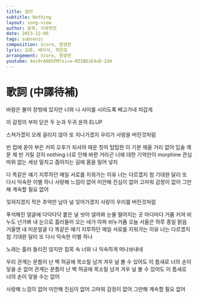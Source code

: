 ```yaml
---
title: 없어
subtitle: Nothing
layout: song-view
author: 윤하, 이루펀트
date: 2013-12-06
tags: subsonic
composition: Score, 원영헌
lyric: 김용, 배이삭, 최민호
arrangement: Score, 원영헌
youtube: 4ns9rA0OSFM?si=o-MZIBOzE4uD-2d4
---
```


# 歌詞 (中譯待補)

바람은 불어 창밖에 있지만
너와 나 사이를 시리도록 베고가네 차갑게

이 감정의 부피 닫은 두 눈과 두귀
윤하 ELUP

스쳐가겠지 오래 걸리지 않아
또 지나가겠지 우리가 사랑을 버린것처럼

빈 컵에 쏟아 부은 커피
오후가 되서야 때운 첫끼
텁텁한 이 기분 채울 거리 없어
입술 깨문 채 빈 거릴 걷지
nothing 너로 인해 바뀐 거라곤
너에 대한 기억만이 morphine
관심 따위 없는 세상 밀치고
좁아지는 길에 몸을 밀어 넣지

다 똑같은 얘기 지루하던 매일
서로를 지워가는 이유
너는 다르겠지 첨 기대완 달리
또 다시 익숙한 이별 하나
사랑해 느낌이 없어 미안해 진심이 없어
고마워 감정이 없어 그만해 계속할 필요 없어

잊혀지겠지 작은 추억만 남아
널 잊어가겠지 사랑이 우리를 버린것처럼

푸석해진 얼굴에 다닥다닥
붙은 널 씻어 낼까봐
눈물 떨어지는 곳 마다마다
거품 커져 비누도 넌가봐
내 눈으로 흘러들어 오는
네가 아파 비누거품
오늘 서울은 하루 종일 맑음
거울엔 내 미운얼굴
다 똑같은 얘기 지루하던 매일
서로를 지워가는 이유
너는 다르겠지 첨 기대완 달리
또 다시 익숙한 이별 하나

노래는 흘러 들리진 않지만
침묵 속 너와 나 익숙하게 떠나보내네

우리 관계는 문틈이 난 벽 허공에 목소릴 남겨 겨우 널
볼 수 있어도 이 틈새로 너의 손이 닿을 순 없어
관계는 문틈이 난 벽 허공에 목소릴 남겨 겨우 널
볼 수 있어도 이 틈새로 너의 손이 닿을 수는 없어

사랑해 느낌이 없어 미안해 진심이 없어
고마워 감정이 없어 그만해 계속할 필요 없어
